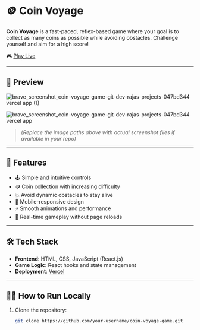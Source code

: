 # 🪙 Coin Voyage

**Coin Voyage** is a fast-paced, reflex-based game where your goal is to collect as many coins as possible while avoiding obstacles. Challenge yourself and aim for a high score!

🎮 [Play Live](https://coin-voyage-game.vercel.app)

---

## 📸 Preview

![brave_screenshot_coin-voyage-game-git-dev-rajas-projects-047bd344 vercel app (1)](https://github.com/user-attachments/assets/75b2e6b9-02dd-4212-a3ca-8a33b9ce4dd9)

![brave_screenshot_coin-voyage-game-git-dev-rajas-projects-047bd344 vercel app](https://github.com/user-attachments/assets/5ed41d5e-5f46-46dc-9a51-85acad26baa5)


> *(Replace the image paths above with actual screenshot files if available in your repo)*

---

## 🚀 Features

- 🕹️ Simple and intuitive controls
- 🪙 Coin collection with increasing difficulty
- 💥 Avoid dynamic obstacles to stay alive
- 📱 Mobile-responsive design
- ⚡ Smooth animations and performance
- 🔁 Real-time gameplay without page reloads

---

## 🛠️ Tech Stack

- **Frontend**: HTML, CSS, JavaScript (React.js)
- **Game Logic**: React hooks and state management
- **Deployment**: [Vercel](https://vercel.com)

---

## 🧑‍💻 How to Run Locally

1. Clone the repository:
   ```bash
   git clone https://github.com/your-username/coin-voyage-game.git
